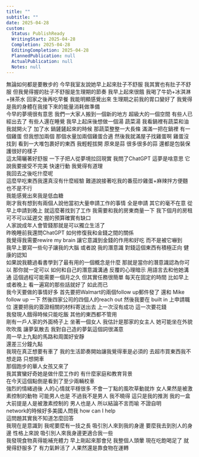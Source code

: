 ```yaml
---  
title: ""  
subtitle: ""  
date: 2025-04-28  
custom:  
  Status: PublishReady  
  WritingStart: 2025-04-28  
  Completion: 2025-04-28  
  EditingCompletion: 2025-04-28  
  PlannedPublication: null  
  ActualPublication: null  
  Notes: null  
---    
```

無論如何都是要散步的 今早我室友說她早上起來肚子不舒服 我其實也有肚子不舒服 但我覺得握的肚子不舒服是生理期的節奏 我早上起來很餓 我喝了牛奶+冰淇淋+抹茶水 回家之後再吃早餐 我能明顯感覺出來 生理期之前我的胃口變好了 我覺得是我的身體在我接下來的能量消耗做準備      
今早的夢境很有意思 我們一大家人搬到一個新的地方 超級大的一個空間 有些人已經出去了 有些人還在睡覺 我早上起床後想做一個湯 蔬菜湯 我看鍋裡有蔬菜和油 我就開火了 加了水 鍋鏟鏟起來的時候 那蔬菜整整一大長條 滿滿一把在鍋裡 有一個雞蛋 但我想加兩個 那個水量加兩個雞蛋合適 然後我就滿屋子找雞蛋啊 雞蛋沒找到 看到一大堆包裹好的東西 我輕輕拔開 原來是蒜 很多很多的蒜 還都是包裝保護很好的樣子      
這太陽曬著好舒服 一下子把人從夢境拉回現實 我問了ChatGPT 這夢是啥意思 它說我要接受不完美 快速行動 我覺得有道理      
我回去之後吃什麼呢    
這麼早吃東西我還真沒有什麼經驗 難道說接著吃我的番茄炒雞蛋+麻辣拌方便麵 也不是不行    
我能感覺出來我是低血糖      
剛才我有想到有兩個人說他當初大量申請工作的事情 全是申請 其它的毫不在意 從早上申請到晚上 就這麼著找到了工作 我需要和我的房東商量一下 我下個月的房租 可不可以延遲交 握的預算確實有缺口       
人家說成年人會管錢那就是可以獨立生活了    
昨晚睡前我還問ChatGPT 如何修復我和金錢之間的關係    
我覺得我需要rewire my brain 讓它意識到金錢的作用和好吃 而不是被它嚇到      
我早上要寫一些句子讓我的大腦 或者說 我的潛意識 對錢這個東西有積極正向 健康的認知    
如果說我聽過看書學到了最有用的一個概念是什麼 那就是當你的潛意識認為你可以 那你就一定可以 如何和自己的潛意識溝通 反覆的心理暗示 用語言去和他她溝通 這個過程可能需要一個月之久 但其實任務很簡單 每天在固定的時間 比如早上或者晚上 看一遍寫的那些話就好了 如此而已      
我今天要做的事情好多 首先要把Walmart的兩個follow up郵件發了 還和 Mike follow up 一下 然後四家公司的四個人的reach out 然後我要在 built in 上申請職位 還要把我的簽證相關的材料寄送出去 上一次沒有成功 這一次要花錢       
我發現人餓得時候只能吃飯 其他的東西都不管用       
剛有一戶人家的外面椅子上 坐著一個女人 我估計是那家的女主人 她可能坐在外貌吹吹風 讓夢氣散去 我對自己造的夢氣這個詞很滿意       
周一早上九點的馬路和周圍好安靜    
還差三分鐘九點      
我現在真正想要有車了 我的生活節奏開始讓我覺得車是必須的 去超市買東西我不想走路 只想開車      
那個跑步的華人女孩又來了    
我其實蠻好奇她是做什麼工作的 有什麼家庭和教育背景    
在今天這個點倒是看到了至少兩輛校車      
強烈的情緒過後 人的心情就平穩很多 不會一丁點的風吹草動就炸 女人果然是被激素控制的動物 可能男人也是 不過我不是男人 我不曉得 這只是我的推測 我的一盒大前提是人是被激素控制的 男人也是人 所以結論不言而喻 不證自明      
network的時候好多美國人問我 how can I help    
這問題其實我不知道怎麼回答       
我現在是意識到 我呢要麼有一技之長 吸引別人來到我的身邊 要麼我去到別人的身邊 性格上來說 吸引別人來我身邊更適合我一些      
我發現食物真得能補充體力 早上剛起來那會兒 我整個人頭暈 現在吃飽喝足了 就覺得舒服多了 有力氣幹活了 人果然還是靠食物在運轉       
  